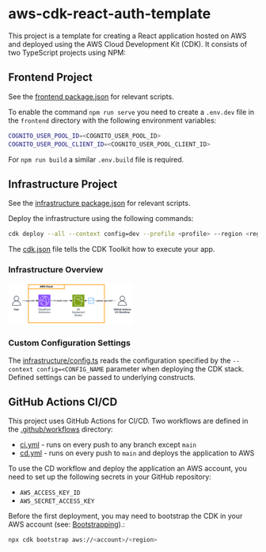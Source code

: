 # aws-cdk-react-auth-template

This project is a template for creating a React application hosted on AWS and deployed using the AWS Cloud Development Kit (CDK).
It consists of two TypeScript projects using NPM:

## Frontend Project
See the [frontend package.json](frontend/package.json) for relevant scripts.

To enable the command `npm run serve` you need to create a `.env.dev` file in the `frontend` directory with the following environment variables:
```bash
COGNITO_USER_POOL_ID=<COGNITO_USER_POOL_ID>
COGNITO_USER_POOL_CLIENT_ID=<COGNITO_USER_POOL_CLIENT_ID>
```
For `npm run build` a similar `.env.build` file is required.

## Infrastructure Project
See the [infrastructure package.json](infrastructure/package.json) for relevant scripts.

Deploy the infrastructure using the following commands:
```bash
cdk deploy --all --context config=dev --profile <profile> --region <region>
```

The [cdk.json](infrastructure/cdk.json) file tells the CDK Toolkit how to execute your app.

### Infrastructure Overview
<img alt="Infrastructure" src="docs/infrastructure.drawio.png" style="width: 50%;">

### Custom Configuration Settings
The [infrastructure/config.ts](infrastructure/src/config.ts) reads the configuration specified by the `--context config=<CONFIG_NAME` parameter when deploying the CDK stack.
Defined settings can be passed to underlying constructs.


## GitHub Actions CI/CD
This project uses GitHub Actions for CI/CD. Two workflows are defined in the [.github/workflows](.github/workflows) directory:
- [ci.yml](.github/workflows/ci.yml) - runs on every push to any branch except `main`
- [cd.yml](.github/workflows/cd.yml) - runs on every push to `main` and deploys the application to AWS

To use the CD workflow and deploy the application an AWS account, you need to set up the following secrets in your GitHub repository:
- `AWS_ACCESS_KEY_ID`
- `AWS_SECRET_ACCESS_KEY`

Before the first deployment, you may need to bootstrap the CDK in your AWS account (see: [Bootstrapping](https://docs.aws.amazon.com/cdk/v2/guide/bootstrapping.html)).:
```bash
npx cdk bootstrap aws://<account>/<region>
```
